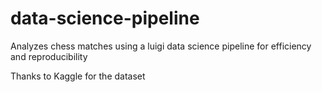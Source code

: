 # data-science-pipeline
Analyzes chess matches using a luigi data science pipeline for efficiency and reproducibility

Thanks to Kaggle for the dataset
